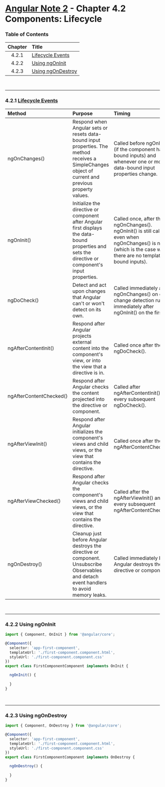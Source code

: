 # [Angular Note 2](../README.md) - Chapter 4.2 Components: Lifecycle

### Table of Contents
| Chapter | Title |
| :-: | :- |
| 4.2.1 | [Lifecycle Events](#421-lifecycle-events) |
| 4.2.2 | [Using ngOnInit](#422-using-ngoninit) |
| 4.2.3 | [Using ngOnDestroy](#423-using-ngondestroy) |

<br>
<hr>

### 4.2.1 [Lifecycle Events](https://angular.io/guide/lifecycle-hooks)
| Method | Purpose | Timing |
| :- | :- | :- |
| ngOnChanges() | Respond when Angular sets or resets data-bound input properties. The method receives a SimpleChanges object of current and previous property values. | Called before ngOnInit() (if the component has bound inputs) and whenever one or more data-bound input properties change. |
| ngOnInit() | Initialize the directive or component after Angular first displays the data-bound properties and sets the directive or component's input properties. | Called once, after the first ngOnChanges(). ngOnInit() is still called even when ngOnChanges() is not (which is the case when there are no template-bound inputs). |
| ngDoCheck() | Detect and act upon changes that Angular can't or won't detect on its own. | Called immediately after ngOnChanges() on every change detection run, and immediately after ngOnInit() on the first run. |
| ngAfterContentInit() | Respond after Angular projects external content into the component's view, or into the view that a directive is in. | Called once after the first ngDoCheck(). |
| ngAfterContentChecked() | Respond after Angular checks the content projected into the directive or component. | Called after ngAfterContentInit() and every subsequent ngDoCheck(). |
| ngAfterViewInit() | Respond after Angular initializes the component's views and child views, or the view that contains the directive. | Called once after the first ngAfterContentChecked(). |
| ngAfterViewChecked() | Respond after Angular checks the component's views and child views, or the view that contains the directive. | Called after the ngAfterViewInit() and every subsequent ngAfterContentChecked(). |
| ngOnDestroy() | Cleanup just before Angular destroys the directive or component. Unsubscribe Observables and detach event handlers to avoid memory leaks. | Called immediately before Angular destroys the directive or component. |

<br>
<hr>

### 4.2.2 Using ngOnInit
```ts
import { Component, OnInit } from '@angular/core';

@Component({
  selector: 'app-first-component',
  templateUrl: './first-component.component.html',
  styleUrl: './first-component.component.css'
})
export class FirstComponentComponent implements OnInit {

  ngOnInit() {
    
  }
}
```

<br>
<hr>

### 4.2.3 Using ngOnDestroy
```ts
import { Component, OnDestroy } from '@angular/core';

@Component({
  selector: 'app-first-component',
  templateUrl: './first-component.component.html',
  styleUrl: './first-component.component.css'
})
export class FirstComponentComponent implements OnDestroy {

  ngOnDestroy() {
    
  }
}
```
